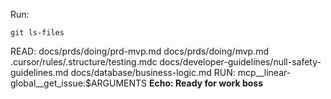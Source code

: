 Run:

```
git ls-files
```
READ:
     docs/prds/doing/prd-mvp.md
     docs/prds/doing/mvp.md
     .cursor/rules/.structure/testing.mdc
     docs/developer-guidelines/null-safety-guidelines.md
     docs/database/business-logic.md
RUN:
     mcp__linear-global__get_issue:$ARGUMENTS
**Echo: Ready for work boss**
